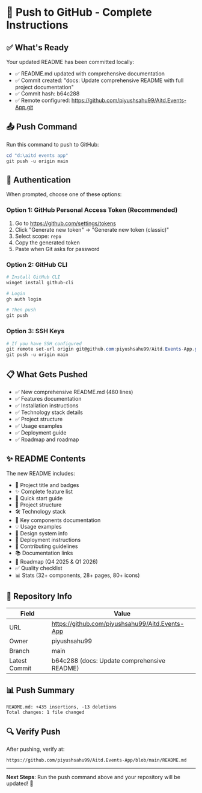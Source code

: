 # 🚀 Push to GitHub - Complete Instructions

## ✅ What's Ready

Your updated README has been committed locally:
- ✅ README.md updated with comprehensive documentation
- ✅ Commit created: "docs: Update comprehensive README with full project documentation"
- ✅ Commit hash: b64c288
- ✅ Remote configured: https://github.com/piyushsahu99/Aitd.Events-App.git

## 📤 Push Command

Run this command to push to GitHub:

```powershell
cd "d:\aitd events app"
git push -u origin main
```

## 🔐 Authentication

When prompted, choose one of these options:

### Option 1: GitHub Personal Access Token (Recommended)
1. Go to https://github.com/settings/tokens
2. Click "Generate new token" → "Generate new token (classic)"
3. Select scope: `repo`
4. Copy the generated token
5. Paste when Git asks for password

### Option 2: GitHub CLI
```powershell
# Install GitHub CLI
winget install github-cli

# Login
gh auth login

# Then push
git push
```

### Option 3: SSH Keys
```powershell
# If you have SSH configured
git remote set-url origin git@github.com:piyushsahu99/Aitd.Events-App.git
git push -u origin main
```

## 📋 What Gets Pushed

- ✅ New comprehensive README.md (480 lines)
- ✅ Features documentation
- ✅ Installation instructions
- ✅ Technology stack details
- ✅ Project structure
- ✅ Usage examples
- ✅ Deployment guide
- ✅ Roadmap and roadmap

## ✨ README Contents

The new README includes:
- 🎉 Project title and badges
- ✨ Complete feature list
- 🚀 Quick start guide
- 📁 Project structure
- 🛠️ Technology stack
- 📝 Key components documentation
- 💡 Usage examples
- 🎨 Design system info
- 🚢 Deployment instructions
- 🤝 Contributing guidelines
- 📚 Documentation links
- 🎯 Roadmap (Q4 2025 & Q1 2026)
- ✅ Quality checklist
- 📊 Stats (32+ components, 28+ pages, 80+ icons)

## 🎯 Repository Info

| Field | Value |
|-------|-------|
| URL | https://github.com/piyushsahu99/Aitd.Events-App |
| Owner | piyushsahu99 |
| Branch | main |
| Latest Commit | b64c288 (docs: Update comprehensive README) |

## 📊 Push Summary

```
README.md: +435 insertions, -13 deletions
Total changes: 1 file changed
```

## 🔍 Verify Push

After pushing, verify at:
```
https://github.com/piyushsahu99/Aitd.Events-App/blob/main/README.md
```

---

**Next Steps**: Run the push command above and your repository will be updated! 🎉

